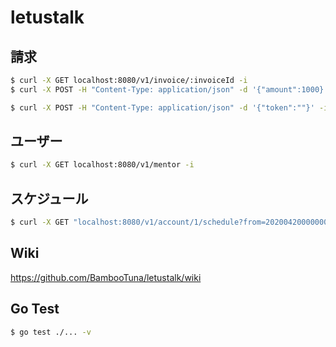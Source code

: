 # letustalk


## 請求
```bash
$ curl -X GET localhost:8080/v1/invoice/:invoiceId -i
$ curl -X POST -H "Content-Type: application/json" -d '{"amount":1000}' localhost:8080/v1/invoice -i

$ curl -X POST -H "Content-Type: application/json" -d '{"token":""}' -i localhost:8080/v1/pay/:invoiceId
```

## ユーザー
```bash
$ curl -X GET localhost:8080/v1/mentor -i
```

## スケジュール

```bash
$ curl -X GET "localhost:8080/v1/account/1/schedule?from=20200420000000&to=20200420030000"
```

## Wiki
https://github.com/BambooTuna/letustalk/wiki

## Go Test
```bash
$ go test ./... -v
```
